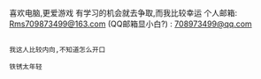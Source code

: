 喜欢电脑,更爱游戏
  有学习的机会就去争取,而我比较幸运
    个人邮箱: Rms709873499@163.com  (QQ邮箱显小白?) : 708973499@qq.com
    
    
    
    
    
    
    
    
    
    
    
    
    
    
    
    
    
                                                                                                   我这人比较内向,不知道怎么开口
                                                                                                          铁锈太年轻
